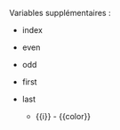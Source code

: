 Variables supplémentaires :

* index
* even
* odd
* first
* last


    <ul>
      <li *ngFor="let color of colors; let i = index">{{i}} - {{color}}</li>
    </ul>
